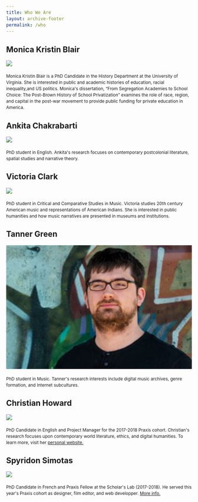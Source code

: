 ```yaml
---
title: Who We Are
layout: archive-footer
permalink: /who
---
```


<div id="page-wrapper">
      <!--[if lt IE 9]><div class="upgrade notice-warning"><strong>Your browser is quite old!</strong> Why not <a href="http://whatbrowser.org/">upgrade to a newer one</a> to better enjoy this site?</div><![endif]-->

<div class="tiles">

<div class="tile">
  <h2 class="post-title">Monica Kristin Blair</h2>
  <img src="http://scholarslab.org/wp-content/uploads/2017/09/20170829-_DSC0329.jpg">
  <p class="post-excerpt"><small>Monica Kristin Blair is a PhD Candidate in the History Department at the University of Virginia. She is interested in public and academic histories of education, racial inequality,and US politics. Monica's dissertation, “From Segregation Academies to School Choice: The Post-Brown History of School Privatization” examines the role of race, region, and capital in the post-war movement to provide public funding for private education in America.</small></p>
</div><!-- /.tile -->

<div class="tile">
  <h2 class="post-title">Ankita Chakrabarti</h2>
  <img src="http://scholarslab.org/wp-content/uploads/2017/09/20170911-_DSC0548.jpg">
  <p class="post-excerpt"><small>PhD student in English. Ankita's research focuses on contemporary postcolonial literature, spatial studies and narrative theory.</small></p>
</div><!-- /.tile -->

<div class="tile">
  <h2 class="post-title">Victoria Clark</h2>
  <img src="http://scholarslab.org/wp-content/uploads/2017/09/20170914-_DSC0597.jpg">
  <p class="post-excerpt"><small>PhD student in Critical and Comparative Studies in Music. Victoria studies 20th century American music and representations of American Indians. She is interested in public humanities and how music narratives are presented in museums and institutions.</small></p>
</div><!-- /.tile -->
</div><!-- /.tiles -->

<div class="tiles">


<div class="tile">
  <h2 class="post-title">Tanner Green</h2>
  <img src="/images/tanner.jpg">
  <p class="post-excerpt"><small>PhD student in Music. Tanner's research interests include digital music archives, genre formation, and Internet subcultures.</small></p>
</div><!-- /.tile -->

<div class="tile">
  <h2 class="post-title">Christian Howard</h2>
  <img src="http://scholarslab.org/wp-content/uploads/2017/02/20170829-_DSC0281.jpg">
  <p class="post-excerpt"><small>PhD Candidate in English and Project Manager for the 2017-2018 Praxis cohort. Christian's research focuses upon contemporary world literature, ethics, and digital humanities. To learn more, visit her <a href="https://christianhoward.org">personal website.</a></small></p>
</div><!-- /.tile -->

<div class="tile">
  <h2 class="post-title">Spyridon Simotas</h2>
  <img src="http://scholarslab.org/wp-content/uploads/2017/09/20170829-_DSC0240.jpg">
  <p class="post-excerpt"><small>PhD Candidate in French and Praxis Fellow at the Scholar's Lab (2017-2018). He served this year's Praxis cohort as designer, film editor, and web developper. <a href="https://ss4ws.github.io/">More info.</a></small></p>
</div><!-- /.tile -->